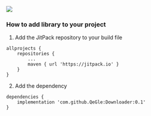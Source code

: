 [![](https://jitpack.io/v/QeGle/Downloader.svg)](https://jitpack.io/#QeGle/Downloader)


### How to add library to your project

1. Add the JitPack repository to your build file
```
allprojects {
	repositories {
		...
		maven { url 'https://jitpack.io' }
	}
}
```
2. Add the dependency 
```
dependencies {
	implementation 'com.github.QeGle:Downloader:0.1'
}
```
